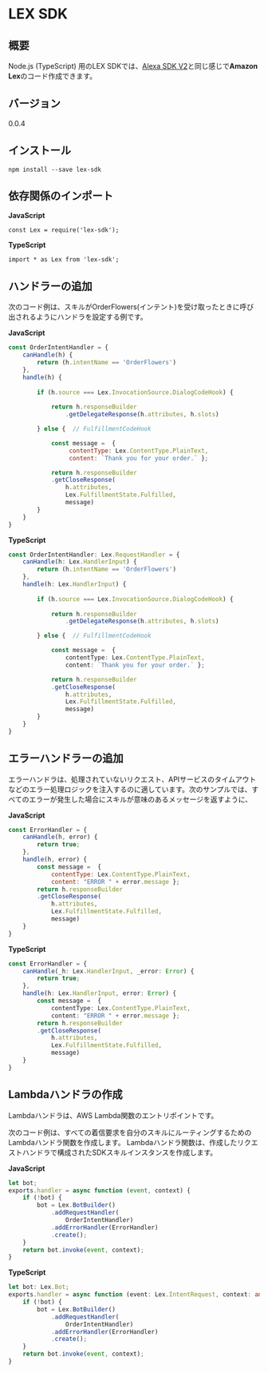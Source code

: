 # LEX SDK

##  概要

Node.js (TypeScript) 用のLEX SDKでは、[Alexa SDK V2](https://github.com/alexa/alexa-skills-kit-sdk-for-nodejs)と同じ感じで**Amazon Lex**のコード作成できます。

## バージョン

0.0.4

## インストール

```
npm install --save lex-sdk
```


## 依存関係のインポート
**JavaScript**
```
const Lex = require('lex-sdk');
```
**TypeScript**
```
import * as Lex from 'lex-sdk';
```

## ハンドラーの追加

次のコード例は、スキルがOrderFlowers(インテント)を受け取ったときに呼び出されるようにハンドラを設定する例です。


**JavaScript**
```js
const OrderIntentHandler = {
    canHandle(h) {
        return (h.intentName == 'OrderFlowers')
    },
    handle(h) {
        
        if (h.source === Lex.InvocationSource.DialogCodeHook) {
            
            return h.responseBuilder
                .getDelegateResponse(h.attributes, h.slots)

        } else {  // FulfillmentCodeHook

            const message =  {
                 contentType: Lex.ContentType.PlainText,
                 content: `Thank you for your order.` };

            return h.responseBuilder
            .getCloseResponse(
                h.attributes,
                Lex.FulfillmentState.Fulfilled,
                message)
        }
    }
}

```

**TypeScript**
```ts
const OrderIntentHandler: Lex.RequestHandler = {
    canHandle(h: Lex.HandlerInput) {
        return (h.intentName == 'OrderFlowers')
    },
    handle(h: Lex.HandlerInput) {
        
        if (h.source === Lex.InvocationSource.DialogCodeHook) {
            
            return h.responseBuilder
                .getDelegateResponse(h.attributes, h.slots)

        } else {  // FulfillmentCodeHook

            const message =  { 
                contentType: Lex.ContentType.PlainText,
                content: `Thank you for your order.` };

            return h.responseBuilder
            .getCloseResponse(
                h.attributes,
                Lex.FulfillmentState.Fulfilled,
                message)
        }
    }
}
```

## エラーハンドラーの追加

エラーハンドラは、処理されていないリクエスト、APIサービスのタイムアウトなどのエラー処理ロジックを注入するのに適しています。次のサンプルでは、すべてのエラーが発生した場合にスキルが意味のあるメッセージを返すように、

**JavaScript**
```js
const ErrorHandler = {
    canHandle(h, error) {
        return true;
    },
    handle(h, error) {
        const message =  {
            contentType: Lex.ContentType.PlainText,
            content: "ERROR " + error.message };
        return h.responseBuilder
        .getCloseResponse(
            h.attributes,
            Lex.FulfillmentState.Fulfilled,
            message)
    }
}
```
**TypeScript**
```ts
const ErrorHandler = {
    canHandle(_h: Lex.HandlerInput, _error: Error) {
        return true;
    },
    handle(h: Lex.HandlerInput, error: Error) {
        const message =  {
            contentType: Lex.ContentType.PlainText, 
            content: "ERROR " + error.message };
        return h.responseBuilder
        .getCloseResponse(
            h.attributes,
            Lex.FulfillmentState.Fulfilled,
            message)
    }
}
```

## Lambdaハンドラの作成

Lambdaハンドラは、AWS Lambda関数のエントリポイントです。 

次のコード例は、すべての着信要求を自分のスキルにルーティングするためのLambdaハンドラ関数を作成します。 Lambdaハンドラ関数は、作成したリクエストハンドラで構成されたSDKスキルインスタンスを作成します。

**JavaScript**
```js
let bot;
exports.handler = async function (event, context) {
    if (!bot) {
        bot = Lex.BotBuilder()
            .addRequestHandler(
                OrderIntentHandler)
            .addErrorHandler(ErrorHandler)
            .create();
    }
    return bot.invoke(event, context);
}
```
**TypeScript**
```ts
let bot: Lex.Bot;
exports.handler = async function (event: Lex.IntentRequest, context: any) {
    if (!bot) {
        bot = Lex.BotBuilder()
            .addRequestHandler(
                OrderIntentHandler)
            .addErrorHandler(ErrorHandler)
            .create();
    }
    return bot.invoke(event, context);
}
```
